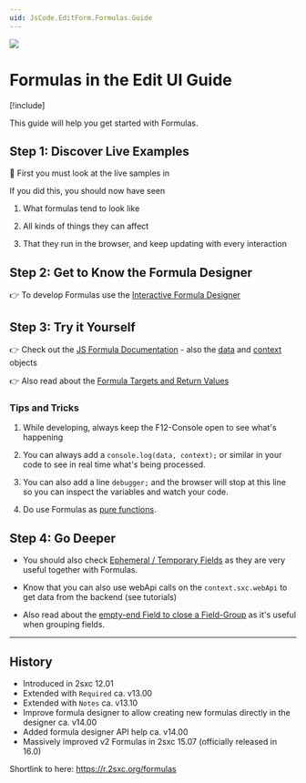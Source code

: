 ```yaml
---
uid: JsCode.EditForm.Formulas.Guide
---
```


<img src="~/assets/features/formulas.svg" class="feature">

# Formulas in the Edit UI Guide

[!include[](~/pages/basics/stack/_shared-float-summary.md)]
<style>
  .context-box-summary .browser-edit-ui { visibility: visible; }
</style>

This guide will help you get started with Formulas.


## Step 1: Discover Live Examples

🔬 First you must look at the live samples in [](xref:Tut.Formulas)

If you did this, you should now have seen

1. What formulas tend to look like

1. All kinds of things they can affect

1. That they run in the browser, and keep updating with every interaction


## Step 2: Get to Know the Formula Designer

👉 To develop Formulas use the [Interactive Formula Designer](xref:JsCode.EditForm.Formulas.Designer.Index)

## Step 3: Try it Yourself

👉 Check out the [JS Formula Documentation](xref:JsCode.EditForm.Formulas.Index) - also the [data](xref:JsCode.EditForm.Formulas.Data) and [context](xref:JsCode.EditForm.Formulas.Context) objects

👉 Also read about the [Formula Targets and Return Values](xref:JsCode.EditForm.Formulas.TargetsReturn)



### Tips and Tricks

1. While developing, always keep the F12-Console open to see what's happening

1. You can always add a `console.log(data, context);` or similar in your code to see in real time what's being processed.

1. You can also add a line `debugger;` and the browser will stop at this line so you can inspect the variables and watch your code.

1. Do use Formulas as [pure functions](https://en.wikipedia.org/wiki/Pure_function).


## Step 4: Go Deeper

* You should also check [Ephemeral / Temporary Fields](xref:Basics.Data.Fields.Ephemeral) as they are very useful together with Formulas.

* Know that you can also use webApi calls on the `context.sxc.webApi` to get data from the backend (see tutorials)

* Also read about the [empty-end Field to close a Field-Group](xref:Basics.Data.Fields.Empty-End) as it's useful when grouping fields.

---

## History

* Introduced in 2sxc 12.01
* Extended with `Required` ca. v13.00
* Extended with `Notes` ca. v13.10
* Improve formula designer to allow creating new formulas directly in the designer ca. v14.00
* Added formula designer API help ca. v14.00
* Massively improved v2 Formulas in 2sxc 15.07 (officially released in 16.0)

Shortlink to here: <https://r.2sxc.org/formulas>
